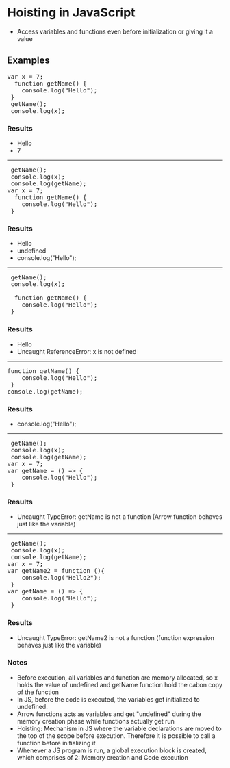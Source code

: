 # Hoisting in JavaScript
- Access variables and functions even before initialization or giving it a value

## Examples
<pre>
var x = 7;
  function getName() {
    console.log("Hello");
 }   
 getName();
 console.log(x);
</pre>

### Results 
- Hello
- 7

<hr>

<pre>
 getName();
 console.log(x);
 console.log(getName);
var x = 7;
  function getName() {
    console.log("Hello");
 }   
</pre>

### Results 
- Hello
- undefined
- console.log("Hello");

<hr>

<pre>
 getName();
 console.log(x);
 
  function getName() {
    console.log("Hello");
 }   
</pre>

### Results 
- Hello
- Uncaught ReferenceError: x is not defined

<hr>

<pre>
function getName() {
    console.log("Hello");
 }
console.log(getName);
</pre>

### Results 
- console.log("Hello");

<hr>

<pre>
 getName();
 console.log(x);
 console.log(getName);
var x = 7;
var getName = () => {
    console.log("Hello");
 }   
</pre>

### Results 
- Uncaught TypeError: getName is not a function (Arrow function behaves just like the variable)


<hr>

<pre>
 getName();
 console.log(x);
 console.log(getName);
var x = 7;
var getName2 = function (){
    console.log("Hello2");
 }     
var getName = () => {
    console.log("Hello");
 }   
</pre>

### Results 
- Uncaught TypeError: getName2 is not a function (function expression behaves just like the variable)

### Notes

- Before execution, all variables and function are memory allocated, so x holds the value of undefined and getName function hold the cabon copy of the function
- In JS, before the code is executed, the variables get initialized to undefined.
- Arrow functions acts as variables and get "undefined" during the memory creation phase while functions actually get run
- Hoisting: Mechanism in JS where the variable declarations are moved to the top of the scope before execution. Therefore it is possible to call a function before initializing it
- Whenever a JS program is run, a global execution block is created, which comprises of 2: Memory creation and Code execution










